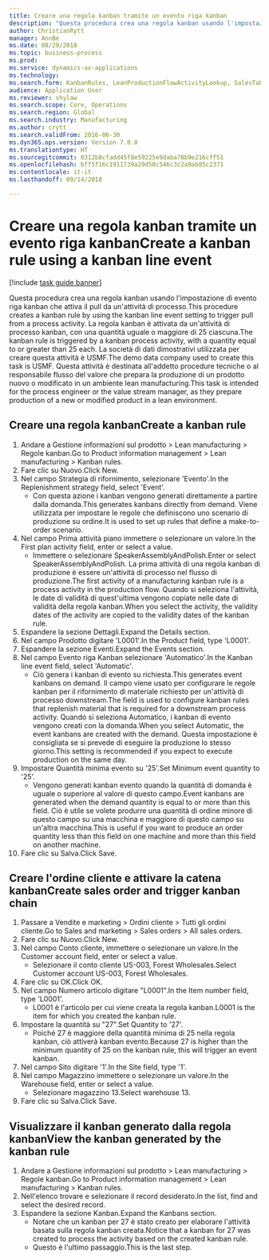 ```yaml
--- 
title: Creare una regola kanban tramite un evento riga kanban
description: "Questa procedura crea una regola kanban usando l'impostazione di evento riga kanban che attiva il pull da un'attività di processo."
author: ChristianRytt
manager: AnnBe
ms.date: 08/29/2018
ms.topic: business-process
ms.prod: 
ms.service: dynamics-ax-applications
ms.technology: 
ms.search.form: KanbanRules, LeanProductionFlowActivityLookup, SalesTableListPage, SalesCreateOrder, SalesTable
audience: Application User
ms.reviewer: shylaw
ms.search.scope: Core, Operations
ms.search.region: Global
ms.search.industry: Manufacturing
ms.author: crytt
ms.search.validFrom: 2016-06-30
ms.dyn365.ops.version: Version 7.0.0
ms.translationtype: HT
ms.sourcegitcommit: 0312b8cfadd45f8e59225e9daba78b9e216cff51
ms.openlocfilehash: bff5f16c1911739a29d50c546c3c2a9ab85c2371
ms.contentlocale: it-it
ms.lasthandoff: 09/14/2018

---
```

# <a name="create-a-kanban-rule-using-a-kanban-line-event"></a><span data-ttu-id="b0ac8-103">Creare una regola kanban tramite un evento riga kanban</span><span class="sxs-lookup"><span data-stu-id="b0ac8-103">Create a kanban rule using a kanban line event</span></span>

[!include [task guide banner](../../includes/task-guide-banner.md)]

<span data-ttu-id="b0ac8-104">Questa procedura crea una regola kanban usando l'impostazione di evento riga kanban che attiva il pull da un'attività di processo.</span><span class="sxs-lookup"><span data-stu-id="b0ac8-104">This procedure creates a kanban rule by using the kanban line event setting to trigger pull from a process activity.</span></span> <span data-ttu-id="b0ac8-105">La regola kanban è attivata da un'attività di processo kanban, con una quantità uguale o maggiore di 25 ciascuna.</span><span class="sxs-lookup"><span data-stu-id="b0ac8-105">The kanban rule is triggered by a kanban process activity, with a quantity equal to or greater than 25 each.</span></span> <span data-ttu-id="b0ac8-106">La società di dati dimostrativi utilizzata per creare questa attività è USMF.</span><span class="sxs-lookup"><span data-stu-id="b0ac8-106">The demo data company used to create this task is USMF.</span></span> <span data-ttu-id="b0ac8-107">Questa attività è destinata all'addetto procedure tecniche o al responsabile flusso del valore che prepara la produzione di un prodotto nuovo o modificato in un ambiente lean manufacturing.</span><span class="sxs-lookup"><span data-stu-id="b0ac8-107">This task is intended for the process engineer or the value stream manager, as they prepare production of a new or modified product in a lean environment.</span></span>


## <a name="create-a-kanban-rule"></a><span data-ttu-id="b0ac8-108">Creare una regola kanban</span><span class="sxs-lookup"><span data-stu-id="b0ac8-108">Create a kanban rule</span></span>
1. <span data-ttu-id="b0ac8-109">Andare a Gestione informazioni sul prodotto > Lean manufacturing > Regole kanban.</span><span class="sxs-lookup"><span data-stu-id="b0ac8-109">Go to Product information management > Lean manufacturing > Kanban rules.</span></span>
2. <span data-ttu-id="b0ac8-110">Fare clic su Nuovo.</span><span class="sxs-lookup"><span data-stu-id="b0ac8-110">Click New.</span></span>
3. <span data-ttu-id="b0ac8-111">Nel campo Strategia di rifornimento, selezionare 'Evento'.</span><span class="sxs-lookup"><span data-stu-id="b0ac8-111">In the Replenishment strategy field, select 'Event'.</span></span>
    * <span data-ttu-id="b0ac8-112">Con questa azione i kanban vengono generati direttamente a partire dalla domanda.</span><span class="sxs-lookup"><span data-stu-id="b0ac8-112">This generates kanbans directly from demand.</span></span> <span data-ttu-id="b0ac8-113">Viene utilizzata per impostare le regole che definiscono uno scenario di produzione su ordine.</span><span class="sxs-lookup"><span data-stu-id="b0ac8-113">It is used to set up rules that define a make-to-order scenario.</span></span>  
4. <span data-ttu-id="b0ac8-114">Nel campo Prima attività piano immettere o selezionare un valore.</span><span class="sxs-lookup"><span data-stu-id="b0ac8-114">In the First plan activity field, enter or select a value.</span></span>
    * <span data-ttu-id="b0ac8-115">Immettere o selezionare SpeakerAssemblyAndPolish.</span><span class="sxs-lookup"><span data-stu-id="b0ac8-115">Enter or select SpeakerAssemblyAndPolish.</span></span> <span data-ttu-id="b0ac8-116">La prima attività di una regola kanban di produzione è essere un'attività di processo nel flusso di produzione.</span><span class="sxs-lookup"><span data-stu-id="b0ac8-116">The first activity of a manufacturing kanban rule is a process activity in the production flow.</span></span> <span data-ttu-id="b0ac8-117">Quando si seleziona l'attività, le date di validità di quest'ultima vengono copiate nelle date di validità della regola kanban.</span><span class="sxs-lookup"><span data-stu-id="b0ac8-117">When you select the activity, the validity dates of the activity are copied to the validity dates of the kanban rule.</span></span>  
5. <span data-ttu-id="b0ac8-118">Espandere la sezione Dettagli.</span><span class="sxs-lookup"><span data-stu-id="b0ac8-118">Expand the Details section.</span></span>
6. <span data-ttu-id="b0ac8-119">Nel campo Prodotto digitare 'L0001'.</span><span class="sxs-lookup"><span data-stu-id="b0ac8-119">In the Product field, type 'L0001'.</span></span>
7. <span data-ttu-id="b0ac8-120">Espandere la sezione Eventi.</span><span class="sxs-lookup"><span data-stu-id="b0ac8-120">Expand the Events section.</span></span>
8. <span data-ttu-id="b0ac8-121">Nel campo Evento riga Kanban selezionare 'Automatico'.</span><span class="sxs-lookup"><span data-stu-id="b0ac8-121">In the Kanban line event field, select 'Automatic'.</span></span>
    * <span data-ttu-id="b0ac8-122">Ciò genera i kanban di evento su richiesta.</span><span class="sxs-lookup"><span data-stu-id="b0ac8-122">This generates event kanbans on demand.</span></span>  <span data-ttu-id="b0ac8-123">Il campo viene usato per configurare le regole kanban per il rifornimento di materiale richiesto per un'attività di processo downstream.</span><span class="sxs-lookup"><span data-stu-id="b0ac8-123">The field is used to configure kanban rules that replenish material that is required for a downstream process activity.</span></span> <span data-ttu-id="b0ac8-124">Quando si seleziona Automatico, i kanban di evento vengono creati con la domanda.</span><span class="sxs-lookup"><span data-stu-id="b0ac8-124">When you select Automatic, the event kanbans are created with the demand.</span></span> <span data-ttu-id="b0ac8-125">Questa impostazione è consigliata se si prevede di eseguire la produzione lo stesso giorno.</span><span class="sxs-lookup"><span data-stu-id="b0ac8-125">This setting is recommended if you expect to execute production on the same day.</span></span>  
9. <span data-ttu-id="b0ac8-126">Impostare Quantità minima evento su '25'.</span><span class="sxs-lookup"><span data-stu-id="b0ac8-126">Set Minimum event quantity to '25'.</span></span>
    * <span data-ttu-id="b0ac8-127">Vengono generati kanban evento quando la quantità di domanda è uguale o superiore al valore di questo campo.</span><span class="sxs-lookup"><span data-stu-id="b0ac8-127">Event kanbans are generated when the demand quantity is equal to or more than this field.</span></span> <span data-ttu-id="b0ac8-128">Ciò è utile se volete produrre una quantità di ordine minore di questo campo su una macchina e maggiore di questo campo su un'altra macchina.</span><span class="sxs-lookup"><span data-stu-id="b0ac8-128">This is useful if you want to produce an order quantity less than this field on one machine and more than this field on another machine.</span></span>  
10. <span data-ttu-id="b0ac8-129">Fare clic su Salva.</span><span class="sxs-lookup"><span data-stu-id="b0ac8-129">Click Save.</span></span>

## <a name="create-sales-order-and-trigger-kanban-chain"></a><span data-ttu-id="b0ac8-130">Creare l'ordine cliente e attivare la catena kanban</span><span class="sxs-lookup"><span data-stu-id="b0ac8-130">Create sales order and trigger kanban chain</span></span>
1. <span data-ttu-id="b0ac8-131">Passare a Vendite e marketing > Ordini cliente > Tutti gli ordini cliente.</span><span class="sxs-lookup"><span data-stu-id="b0ac8-131">Go to Sales and marketing > Sales orders > All sales orders.</span></span>
2. <span data-ttu-id="b0ac8-132">Fare clic su Nuovo.</span><span class="sxs-lookup"><span data-stu-id="b0ac8-132">Click New.</span></span>
3. <span data-ttu-id="b0ac8-133">Nel campo Conto cliente, immettere o selezionare un valore.</span><span class="sxs-lookup"><span data-stu-id="b0ac8-133">In the Customer account field, enter or select a value.</span></span>
    * <span data-ttu-id="b0ac8-134">Selezionare il conto cliente US-003, Forest Wholesales.</span><span class="sxs-lookup"><span data-stu-id="b0ac8-134">Select Customer account US-003, Forest Wholesales.</span></span>  
4. <span data-ttu-id="b0ac8-135">Fare clic su OK.</span><span class="sxs-lookup"><span data-stu-id="b0ac8-135">Click OK.</span></span>
5. <span data-ttu-id="b0ac8-136">Nel campo Numero articolo digitare "L0001".</span><span class="sxs-lookup"><span data-stu-id="b0ac8-136">In the Item number field, type 'L0001'.</span></span>
    * <span data-ttu-id="b0ac8-137">L0001 è l'articolo per cui viene creata la regola kanban.</span><span class="sxs-lookup"><span data-stu-id="b0ac8-137">L0001 is the item for which you created the kanban rule.</span></span>  
6. <span data-ttu-id="b0ac8-138">Impostare la quantità su "27".</span><span class="sxs-lookup"><span data-stu-id="b0ac8-138">Set Quantity to '27'.</span></span>
    * <span data-ttu-id="b0ac8-139">Poiché 27 è maggiore della quantità minima di 25 nella regola kanban, ciò attiverà kanban evento.</span><span class="sxs-lookup"><span data-stu-id="b0ac8-139">Because 27 is higher than the minimum quantity of 25 on the kanban rule, this will trigger an event kanban.</span></span>  
7. <span data-ttu-id="b0ac8-140">Nel campo Sito digitare '1'.</span><span class="sxs-lookup"><span data-stu-id="b0ac8-140">In the Site field, type '1'.</span></span>
8. <span data-ttu-id="b0ac8-141">Nel campo Magazzino immettere o selezionare un valore.</span><span class="sxs-lookup"><span data-stu-id="b0ac8-141">In the Warehouse field, enter or select a value.</span></span>
    * <span data-ttu-id="b0ac8-142">Selezionare magazzino 13.</span><span class="sxs-lookup"><span data-stu-id="b0ac8-142">Select warehouse 13.</span></span>  
9. <span data-ttu-id="b0ac8-143">Fare clic su Salva.</span><span class="sxs-lookup"><span data-stu-id="b0ac8-143">Click Save.</span></span>

## <a name="view-the-kanban-generated-by-the-kanban-rule"></a><span data-ttu-id="b0ac8-144">Visualizzare il kanban generato dalla regola kanban</span><span class="sxs-lookup"><span data-stu-id="b0ac8-144">View the kanban generated by the kanban rule</span></span>
1. <span data-ttu-id="b0ac8-145">Andare a Gestione informazioni sul prodotto > Lean manufacturing > Regole kanban.</span><span class="sxs-lookup"><span data-stu-id="b0ac8-145">Go to Product information management > Lean manufacturing > Kanban rules.</span></span>
2. <span data-ttu-id="b0ac8-146">Nell'elenco trovare e selezionare il record desiderato.</span><span class="sxs-lookup"><span data-stu-id="b0ac8-146">In the list, find and select the desired record.</span></span>
3. <span data-ttu-id="b0ac8-147">Espandere la sezione Kanban.</span><span class="sxs-lookup"><span data-stu-id="b0ac8-147">Expand the Kanbans section.</span></span>
    * <span data-ttu-id="b0ac8-148">Notare che un kanban per 27 è stato creato per elaborare l'attività basata sulla regola kanban creata.</span><span class="sxs-lookup"><span data-stu-id="b0ac8-148">Notice that a kanban for 27 was created to process the  activity based on the created kanban rule.</span></span>  
    * <span data-ttu-id="b0ac8-149">Questo è l'ultimo passaggio.</span><span class="sxs-lookup"><span data-stu-id="b0ac8-149">This is the last step.</span></span>  


